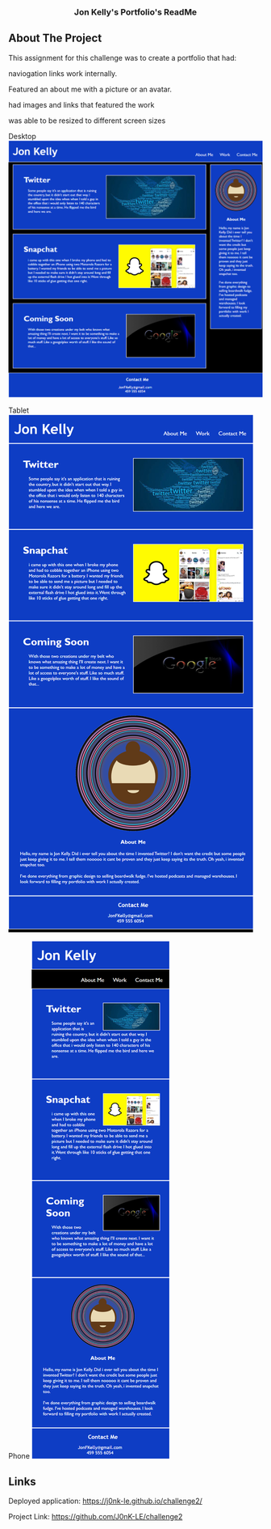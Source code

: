 <h3 align="center">Jon Kelly's Portfolio's ReadMe</h3>


<!-- ABOUT THE PROJECT -->
## About The Project

This assignment for this challenge was to create a portfolio that had:

 naviogation links work internally.

 Featured an about me with a picture or an avatar.

 had images and links that featured the work

 was able to be resized to different screen sizes 

Desktop
![](assets/Images/JonsPortfolioScreenshotDesk.png)

Tablet
![](assets/Images/JonsPortfolioScreenshotPad.png)

Phone
![](assets/Images/JonsPortfolioScreenshotPhone.png)


<!-- Links -->
## Links

Deployed application:
https://j0nk-le.github.io/challenge2/

Project Link:
https://github.com/J0nK-LE/challenge2




